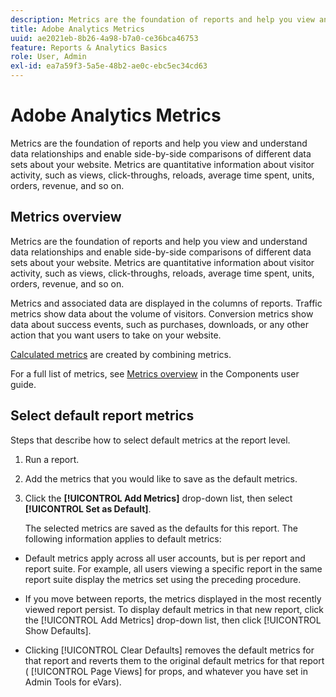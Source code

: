 ```yaml
---
description: Metrics are the foundation of reports and help you view and understand data relationships and enable side-by-side comparisons of different data sets about your website. Metrics are quantitative information about visitor activity, such as views, click-throughs, reloads, average time spent, units, orders, revenue, and so on.
title: Adobe Analytics Metrics
uuid: ae2021eb-8b26-4a98-b7a0-ce36bca46753
feature: Reports & Analytics Basics
role: User, Admin
exl-id: ea7a59f3-5a5e-48b2-ae0c-ebc5ec34cd63
---
```

# Adobe Analytics Metrics

Metrics are the foundation of reports and help you view and understand data relationships and enable side-by-side comparisons of different data sets about your website. Metrics are quantitative information about visitor activity, such as views, click-throughs, reloads, average time spent, units, orders, revenue, and so on.

## Metrics overview

Metrics are the foundation of reports and help you view and understand data relationships and enable side-by-side comparisons of different data sets about your website. Metrics are quantitative information about visitor activity, such as views, click-throughs, reloads, average time spent, units, orders, revenue, and so on.

Metrics and associated data are displayed in the columns of reports. Traffic metrics show data about the volume of visitors. Conversion metrics show data about success events, such as purchases, downloads, or any other action that you want users to take on your website.

[Calculated metrics](/help/components/c-calcmetrics/cm-overview.md) are created by combining metrics.

For a full list of metrics, see [Metrics overview](/help/components/metrics/overview.md) in the Components user guide.

## Select default report metrics 

Steps that describe how to select default metrics at the report level.

<!-- 

t_metrics_set_default.xml

 -->

1. Run a report.
1. Add the metrics that you would like to save as the default metrics.
1. Click the **[!UICONTROL Add Metrics]** drop-down list, then select **[!UICONTROL Set as Default]**.

   The selected metrics are saved as the defaults for this report. The following information applies to default metrics:

* Default metrics apply across all user accounts, but is per report and report suite. For example, all users viewing a specific report in the same report suite display the metrics set using the preceding procedure.
* If you move between reports, the metrics displayed in the most recently viewed report persist. To display default metrics in that new report, click the [!UICONTROL Add Metrics] drop-down list, then click [!UICONTROL Show Defaults].

* Clicking [!UICONTROL Clear Defaults] removes the default metrics for that report and reverts them to the original default metrics for that report ( [!UICONTROL Page Views] for props, and whatever you have set in Admin Tools for eVars).
